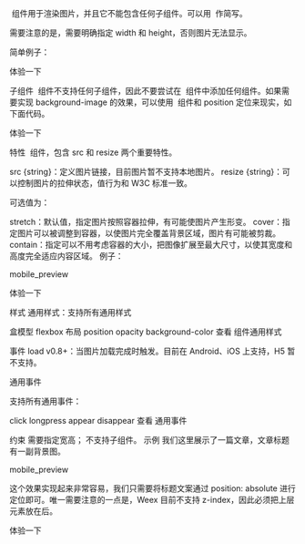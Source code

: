 <image> 组件用于渲染图片，并且它不能包含任何子组件。可以用 <img> 作简写。

需要注意的是，需要明确指定 width 和 height，否则图片无法显示。

简单例子：

<template>
  <div>
    <img style="width: 560;height: 560;" src="https://img.alicdn.com/tps/TB1z.55OFXXXXcLXXXXXXXXXXXX-560-560.jpg"></img>
  </div>
</template>
体验一下

子组件
<image> 组件不支持任何子组件，因此不要尝试在 <image> 组件中添加任何组件。如果需要实现 background-image 的效果，可以使用 <image> 组件和 position 定位来现实，如下面代码。

<template>
  <div>
    <img style="width:750; height:750;" src="https://img.alicdn.com/tps/TB1z.55OFXXXXcLXXXXXXXXXXXX-560-560.jpg"></img>
    <div class="title">
      <text style="font-size:50; color: #ff0000">你好，image</text>
    </div>
  </div>
</template>
<style>
  .title{
    position:absolute;
    top:50;
    left:10;
  }
</style>
体验一下

特性
<image> 组件，包含 src 和 resize 两个重要特性。

src {string}：定义图片链接，目前图片暂不支持本地图片。
resize {string}：可以控制图片的拉伸状态，值行为和 W3C 标准一致。

可选值为：

stretch：默认值，指定图片按照容器拉伸，有可能使图片产生形变。
cover：指定图片可以被调整到容器，以使图片完全覆盖背景区域，图片有可能被剪裁。
contain：指定可以不用考虑容器的大小，把图像扩展至最大尺寸，以使其宽度和高度完全适应内容区域。
例子：

mobile_preview

体验一下

样式
通用样式：支持所有通用样式

盒模型
flexbox 布局
position
opacity
background-color
查看 组件通用样式

事件
load v0.8+：当图片加载完成时触发。目前在 Android、iOS 上支持，H5 暂不支持。

通用事件

支持所有通用事件：

click
longpress
appear
disappear
查看 通用事件

约束
需要指定宽高；
不支持子组件。
示例
我们这里展示了一篇文章，文章标题有一副背景图。

mobile_preview

这个效果实现起来非常容易，我们只需要将标题文案通过 position: absolute 进行定位即可。唯一需要注意的一点是，Weex 目前不支持 z-index，因此必须把上层元素放在后。

<style>
  .page-head {
    width:750;
    height:200;
  }
  .title-bg {
    width:750;
    height:200;
  }
  .title-box {
    width: 750;
    height: 200;
    justify-content: center;
    align-items: center;
    position: absolute;
    top: 0;
    right: 0;
    bottom: 0;
    left: 0;
  }
  .title {
    color: #ffffff;
    font-size: 32;
    font-weight: bold;
  }
  .article {
    padding: 20;
  }
  .paragraph{
    margin-bottom: 15;
  }
</style>
<template>
  <scroller class="wrapper" >
    <div class="page-head" >
      <image class="title-bg" resize="cover" src="https://img.alicdn.com/tps/TB1dX5NOFXXXXc6XFXXXXXXXXXX-750-202.png"></image>
      <div class="title-box">
        <text class="title">Alan Mathison Turing</text>
      </div>
    </image>
    <div class="article">
      <text class="paragraph">Alan Mathison Turing ( 23 June 1912 – 7 June 1954) was an English computer scientist, mathematician, logician, cryptanalyst and theoretical biologist. He was highly influential in the development of theoretical computer science, providing a formalisation of the concepts of algorithm and computation with the Turing machine, which can be considered a model of a general purpose computer.Turing is widely considered to be the father of theoretical computer science and artificial intelligence.</text>
      <text class="paragraph">During the Second World War, Turing worked for the Government Code and Cypher School (GC&CS) at Bletchley Park, Britain's codebreaking centre. For a time he led Hut 8, the section responsible for German naval cryptanalysis. He devised a number of techniques for speeding the breaking of German ciphers, including improvements to the pre-war Polish bombe method, an electromechanical machine that could find settings for the Enigma machine. Turing played a pivotal role in cracking intercepted coded messages that enabled the Allies to defeat the Nazis in many crucial engagements, including the Battle of the Atlantic; it has been estimated that this work shortened the war in Europe by more than two years and saved over fourteen million lives.</text>
      <text class="paragraph">After the war, he worked at the National Physical Laboratory, where he designed the ACE, among the first designs for a stored-program computer. In 1948 Turing joined Max Newman's Computing Machine Laboratory at the Victoria University of Manchester, where he helped develop the Manchester computers and became interested in mathematical biology. He wrote a paper on the chemical basis of morphogenesis, and predicted oscillating chemical reactions such as the Belousov–Zhabotinsky reaction, first observed in the 1960s.</text>
      <text class="paragraph">Turing was prosecuted in 1952 for homosexual acts, when by the Labouchere Amendment, "gross indecency" was still criminal in the UK. He accepted chemical castration treatment, with DES, as an alternative to prison. Turing died in 1954, 16 days before his 42nd birthday, from cyanide poisoning. An inquest determined his death as suicide, but it has been noted that the known evidence is also consistent with accidental poisoning. In 2009, following an Internet campaign, British Prime Minister Gordon Brown made an official public apology on behalf of the British government for "the appalling way he was treated." Queen Elizabeth II granted him a posthumous pardon in 2013.</text>
    </div>
  </scroller>
</template>
体验一下
